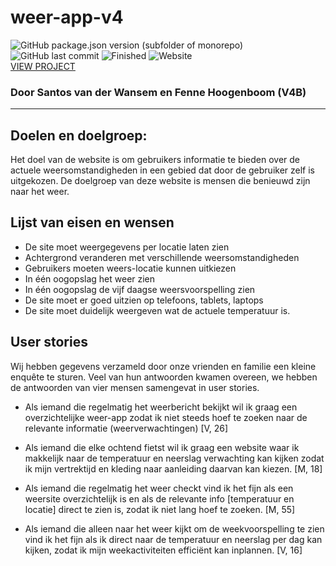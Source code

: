 # weer-app-v4
![GitHub package.json version (subfolder of monorepo)](https://img.shields.io/github/package-json/v/santosvdw/weer-app-v4?filename=package.json) 
![GitHub last commit](https://img.shields.io/github/last-commit/santosvdw/weer-app-v4)
![Finished](https://img.shields.io/badge/finished-yes-20b2aa)
![Website](https://img.shields.io/website?down_color=lightgrey&down_message=offline&up_color=green&up_message=online&url=https%3A%2F%2Fsantosvdw.github.io%2Fweer-app-v4%2Fsrc%2F)
<br/>
<a href="https://santosvdw.github.io/weer-app-v4/src/">VIEW PROJECT</a>
### Door Santos van der Wansem en Fenne Hoogenboom (V4B)

<hr />

## Doelen en doelgroep:
Het doel van de website is om gebruikers informatie te bieden over de actuele weersomstandigheden in een gebied dat door de gebruiker zelf is uitgekozen. De doelgroep van deze website is mensen die benieuwd zijn naar het weer.

## Lijst van eisen en wensen
- De site moet weergegevens per locatie laten zien
- Achtergrond veranderen met verschillende weersomstandigheden
- Gebruikers moeten weers-locatie kunnen uitkiezen
- In één oogopslag het weer zien
- In één oogopslag de vijf daagse weersvoorspelling zien
- De site moet er goed uitzien op telefoons, tablets, laptops
- De site moet duidelijk weergeven wat de actuele temperatuur is.

## User stories
Wij hebben gegevens verzameld door onze vrienden en familie een kleine enquête te sturen. Veel van hun antwoorden kwamen overeen, we hebben de antwoorden van vier mensen samengevat in user stories. 

- Als iemand die regelmatig het weerbericht bekijkt wil ik graag een overzichtelijke weer-app zodat ik niet steeds hoef te zoeken naar de relevante informatie (weerverwachtingen) 
[V, 26]

- Als iemand die elke ochtend fietst wil ik graag een website waar ik makkelijk naar de temperatuur en neerslag verwachting kan kijken zodat ik mijn vertrektijd en kleding naar aanleiding daarvan kan kiezen. [M, 18]

- Als iemand die regelmatig het weer checkt vind ik het fijn als een weersite overzichtelijk is en als de relevante info [temperatuur en locatie] direct te zien is, zodat ik niet lang hoef te zoeken. [M, 55]

- Als iemand die alleen naar het weer kijkt om de weekvoorspelling te zien vind ik het fijn als ik direct naar de temperatuur en neerslag per dag kan kijken, zodat ik mijn weekactiviteiten efficiënt kan inplannen. [V, 16]


